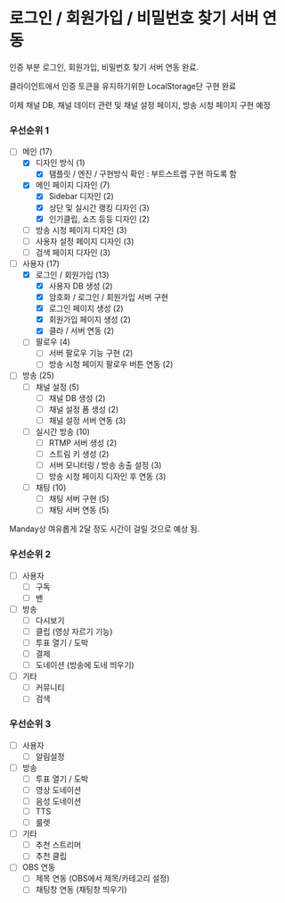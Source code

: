 # 로그인 / 회원가입 / 비밀번호 찾기 서버 연동

인증 부분 로그인, 회원가입, 비밀번호 찾기 서버 연동 완료.

클라이언트에서 인증 토큰을 유지하기위한 LocalStorage단 구현 완료

이제 채널 DB, 채널 데이터 관련 및 채널 설정 페이지, 방송 시청 페이지 구현 예정


### 우선순위 1
- [ ] 메인 (17)
    - [x] 디자인 방식 (1)
        - [x] 탬플릿 / 엔진 / 구현방식 확인 : 부트스트랩 구현 하도록 함
    - [x] 메인 페이지 디자인 (7)
        - [x] Sidebar 디자인 (2)
        - [x] 상단 및 실시간 랭킹 디자인 (3)
        - [x] 인기클립, 쇼츠 등등 디자인 (2)
    - [ ] 방송 시청 페이지 디자인 (3)
    - [ ] 사용자 설정 페이지 디자인 (3)
    - [ ] 검색 페이지 디자인 (3)
- [ ] 사용자 (17)
    - [x] 로그인 / 회원가입 (13)
        - [x] 사용자 DB 생성 (2)
        - [x] 암호화 / 로그인 / 회원가입 서버 구현
        - [x] 로그인 페이지 생성 (2)
        - [x] 회원가입 페이지 생성 (2)
        - [x] 클라 / 서버 연동 (2)
    - [ ] 팔로우 (4)
        - [ ] 서버 팔로우 기능 구현 (2)
        - [ ] 방송 시청 페이지 팔로우 버튼 연동 (2)
- [ ] 방송 (25)
    - [ ] 채널 설정 (5)
        - [ ] 채널 DB 생성 (2)
        - [ ] 채널 설정 폼 생성 (2)
        - [ ] 채널 설정 서버 연동 (3)
    - [ ] 실시간 방송 (10)
        - [ ] RTMP 서버 생성 (2)
        - [ ] 스트림 키 생성 (2)
        - [ ] 서버 모니터링 / 방송 송출 설정 (3)
        - [ ] 방송 시청 페이지 디자인 후 연동 (3)
    - [ ] 채팅 (10)
        - [ ] 채팅 서버 구현 (5)
        - [ ] 채팅 서버 연동 (5)

Manday상 여유롭게 2달 정도 시간이 걸릴 것으로 예상 됨.

### 우선순위 2
- [ ] 사용자
    - [ ] 구독
    - [ ] 밴
- [ ] 방송
    - [ ] 다시보기
    - [ ] 클립 (영상 자르기 기능)
    - [ ] 투표 열기 / 도박
    - [ ] 결제
    - [ ] 도네이션 (방송에 도네 띄우기)
- [ ] 기타
    - [ ] 커뮤니티
    - [ ] 검색

### 우선순위 3

- [ ] 사용자
    - [ ] 알림설정
- [ ] 방송
    - [ ] 투표 열기 / 도박
    - [ ] 영상 도네이션
    - [ ] 음성 도네이션
    - [ ] TTS
    - [ ] 룰렛
- [ ] 기타
    - [ ] 추천 스트리머
    - [ ] 추천 클립
- [ ] OBS 연동
    - [ ] 제목 연동 (OBS에서 제목/카테고리 설정)
    - [ ] 채팅창 연동 (채팅창 띄우기)
